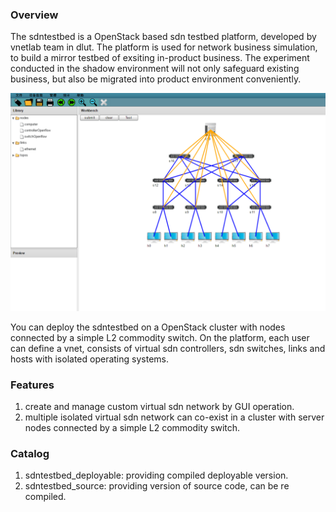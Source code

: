 ### Overview

The sdntestbed is a OpenStack based sdn testbed platform, developed by vnetlab team in dlut. The platform is used for network business simulation, to build a mirror testbed of exsiting in-product business. The experiment conducted in the shadow environment will not only safeguard existing business, but also be migrated into product environment conveniently.

![overview](overview.PNG)

You can deploy the sdntestbed on a OpenStack cluster with nodes connected by a simple L2 commodity switch. On the platform, each user can define a vnet, consists of virtual sdn controllers, sdn switches, links and hosts with isolated operating systems.

### Features

1. create and manage custom virtual sdn network by GUI operation. 
2. multiple isolated virtual sdn network can co-exist in a cluster with server nodes connected by a simple L2 commodity switch.

### Catalog

1. sdntestbed_deployable: providing compiled deployable version.
2. sdntestbed_source: providing version of source code, can be re compiled.
